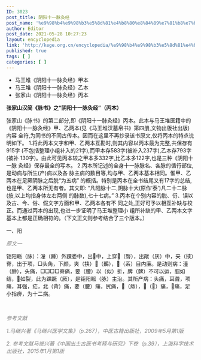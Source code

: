 ```yaml
---
ID: 3023
post_title: 阴阳十一脉灸经
post_name: '%e9%98%b4%e9%98%b3%e5%8d%81%e4%b8%80%e8%84%89%e7%81%b8%e7%bb%8f'
author: Editor
post_date: 2021-05-28 10:27:23
layout: encyclopedia
link: 'http://kege.org.cn/encyclopedia/%e9%98%b4%e9%98%b3%e5%8d%81%e4%b8%80%e8%84%89%e7%81%b8%e7%bb%8f'
published: true
tags: [ ]
categories: [ ]
---
```

<ul>
 	<li>马王堆《阴阳十一脉灸经》甲本</li>
 	<li>马王堆《阴阳十一脉灸经》乙本</li>
 	<li>张家山《阴阳十一脉灸经》丙本</li>
</ul>
<strong>张家山汉简《脉书》之“阴阳十一脉灸经”（丙本）</strong>

张家山《脉书》的第二部分,即《阴阳十一脉灸经》丙本。此本与马王堆医籍中的 《阴阳十一脉灸经》甲、乙两本(见《马王堆汉墓帛书》第四册,文物出版社出版)内容 全符,为同书的不同古传本。因而在这里不再抄录该书原文,仅将丙本的特点说明如下。 1.将此丙本文字和甲、乙两本互勘时,则其内容以丙本最为完整,共保存有915字 (不包括整理小组补入的21字),而甲本存583字(被补入237字),乙本存793字(被补 130字)。由此可见丙本较之甲本多332字,比乙本多122字,也是三种《阴阳十一脉 灸经》保存最全的写本。 2.丙本所记述的全身十一脉脉名、各脉的循行部位,是动病与所生(产)病以及各 脉主病的数目等,均与甲、乙两本基本相同。惟甲、乙两本在足厥阴脉之后脱“为五病” 的概括。特别是丙本在全书结尾又有17字的总结,也是甲、乙两本所无有者。其文即: “凡阳脉十二,阴脉十大(原作‘泰’)凡二十二脉(按,以上均指身体左右两侧 的脉数),七十七病。” 3.丙本在个别内容的脱、衍、误以及古、今、俗、假文字方面和甲、乙两本各有不 同之处,正好可予以相互补缺与校正。而通过丙本的出现,也进一步证明了马王堆整理小 组所补缺的甲、乙两本文字基本上都是正确相符的。（下文正文则参考结合了三个版本。）

一、阳

<span style="color: #808080;"><em>原文一</em></span>

钜阳眽（脉）：潼（踵）外踝娄中，出中，上穿（臀），出猒（厌）中，夹（挟）脊，出于项，□头角，下颜，夹（挟）（齃），（系）目内廉。是动则病：潼（肿），头痛，□□□□脊痛，要（腰）以（似）折，脾（髀）不可以运，腘如结，如裂，此为踝蹶（厥），是钜阳眽（脉）主治。其所产病：头痛，耳聋，项痛，耳强，疟，北（背）痛，要（腰）痛，尻痛，（痔），（）痛，痛，足小指痹，为十二病。

&nbsp;

<span style="color: #808080;"><em>参考文献</em></span>

<span style="color: #808080;"><em>1.马继兴著《马继兴医学文集》（p.267），中医古籍出版社，2009年5月第1版</em></span>

<span style="color: #808080;"><em>2. 参考文献马继兴著《中国出土古医书考释与研究》下卷（p.39），上海科学技术出版社，2015年1月第1版</em></span>